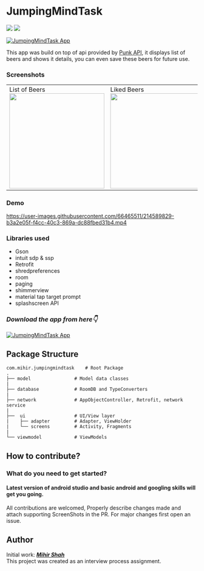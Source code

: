 # JumpingMindTask

<p>

<img src="https://img.shields.io/badge/Android-3DDC84?style=for-the-badge&logo=android&logoColor=white"/>  
<img src="https://img.shields.io/badge/Kotlin-0095D5?&style=for-the-badge&logo=kotlin&logoColor=white"/>

[![JumpingMindTask App](https://img.shields.io/badge/JumpingMind✅-APK-red.svg?style=for-the-badge&logo=android)](https://github.com/Miihir79/JumpingMindTask/releases/download/1.0.0/app-debug.apk)

</p>

This app was build on top of api provided by <a href="https://punkapi.com/">Punk API</a>, it displays list of beers and shows it details, you can even save these beers for future use.

### Screenshots
<table>
  <tr>
    <td>List of Beers <img src="https://user-images.githubusercontent.com/66465511/214590013-2c048fe8-f227-456b-9ddd-8a48d6478c42.jpg" width="250">
    <td>Liked Beers <img src="https://user-images.githubusercontent.com/66465511/214590027-ad0415e0-5c5b-4cdb-9995-96d0cc3800c3.jpg" width="250">
    <td>Beer Details <img src="https://user-images.githubusercontent.com/66465511/214590032-3c9ae45c-8927-4561-9799-fea236015537.jpg" width="250">
  <tr>
</table>

### Demo

https://user-images.githubusercontent.com/66465511/214589829-b3a2e05f-f4cc-40c3-869a-dc88fbed31b4.mp4



### Libraries used
  - Gson 
  - intuit sdp & ssp
  - Retrofit
  - shredpreferences
  - room
  - paging
  - shimmerview
  - material tap target prompt
  - splashscreen API
  
### ***Download the app from here👇***
  
[![JumpingMindTask App](https://img.shields.io/badge/JumpingMind✅-APK-red.svg?style=for-the-badge&logo=android)](https://github.com/Miihir79/JumpingMindTask/releases/download/1.0.0/app-debug.apk)

## Package Structure

    com.mihir.jumpingmindtask    # Root Package
    .
    ├── model                # Model data classes
    |
    ├── database             # RoomDB and TypeConverters
    |
    ├── network              # AppObjectController, Retrofit, network service
    |
    ├──  ui                  # UI/View layer
    |    ├── adapter         # Adapter, ViewHolder
    |    └── screens         # Activity, Fragments
    |
    └── viewmodel            # ViewModels
  
  
## How to contribute?
### What do you need to get started?
#### Latest version of android studio and basic android and googling skills will get you going.
All contributions are welcomed, Properly describe changes made and attach supporting ScreenShots in the PR. For major changes first open an issue.

## Author
Initial work: <a href="https://github.com/Miihir79">***Mihir Shah***</a> <br>
This project was created as an interview process assignment.
